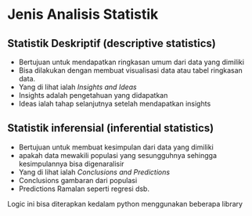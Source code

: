 # Jenis Analisis Statistik

## Statistik Deskriptif (descriptive statistics)
- Bertujuan untuk mendapatkan ringkasan umum dari data yang dimiliki
- Bisa dilakukan dengan membuat visualisasi data atau tabel ringkasan data.
- Yang di lihat ialah *Insights and Ideas*
- Insights adalah pengetahuan yang didapatkan 
- Ideas ialah tahap selanjutnya setelah mendapatkan insights

## Statistik inferensial (inferential statistics)
- Bertujuan untuk membuat kesimpulan dari data yang dimiliki
- apakah data mewakili populasi yang sesungguhnya sehingga kesimpulannya bisa digenaralisir
- Yang di lihat ialah *Conclusions and Predictions*
- Conclusions gambaran dari populasi
- Predictions Ramalan seperti regresi dsb.

Logic ini bisa diterapkan kedalam python menggunakan beberapa library


